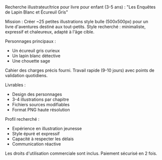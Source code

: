 Recherche illustrateur/trice pour livre pour enfant (3-5 ans) : "Les Enquêtes de Lapin Blanc et Écureuil Gris"

Mission : Créer ~25 petites illustrations style bulle (500x500px) pour un livre d'aventures destiné aux tout-petits. Style recherché : minimaliste, expressif et chaleureux, adapté à l'âge cible.

Personnages principaux :
- Un écureuil gris curieux
- Un lapin blanc détective
- Une chouette sage

Cahier des charges précis fourni. Travail rapide (9-10 jours) avec points de validation quotidiens.

Livrables :
- Design des personnages
- 3-4 illustrations par chapitre
- Fichiers sources modifiables
- Format PNG haute résolution

Profil recherché :
- Expérience en illustration jeunesse
- Style épuré et expressif
- Capacité à respecter les délais
- Communication réactive

Les droits d'utilisation commerciale sont inclus. Paiement sécurisé en 2 fois.
